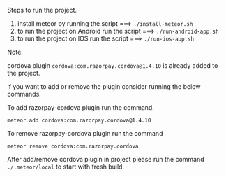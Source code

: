 Steps to run the project.

1. install meteor by running the script ===> `./install-meteor.sh`
2. to run the project on Android run the script ===> `./run-android-app.sh`
3.  to run the project on IOS run the script ===> `./run-ios-app.sh`




Note:

cordova plugin `cordova:com.razorpay.cordova@1.4.10`  is already added to the project.

if you want to add or remove the plugin consider running the below commands.

To add razorpay-cordova plugin run the command.

`meteor add cordova:com.razorpay.cordova@1.4.10`

To remove razorpay-cordova plugin run the command

`meteor remove cordova:com.razorpay.cordova`

After add/remove cordova plugin in project  please run the command `./.meteor/local` to start with fresh build.
